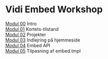 # Vidi Embed Workshop

[Modul 00](00-Intro) Intro  
[Modul 01](01-Kortets-tilstand) Kortets-tilstand  
[Modul 02](02-Projekter) Projekter     
[Modul 03](03-Indlejring-paa-hjemmeside) Indlejring på hjemmeside  
[Modul 04](04-Embed-API) Embed API  
[Modul 05](05-Tilpasning-af-embed.tmpl) Tilpasning af embed.tmpl  


